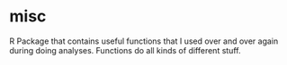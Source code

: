# misc
R Package that contains useful functions that I used over and over again during doing analyses. Functions do all kinds of different stuff.
